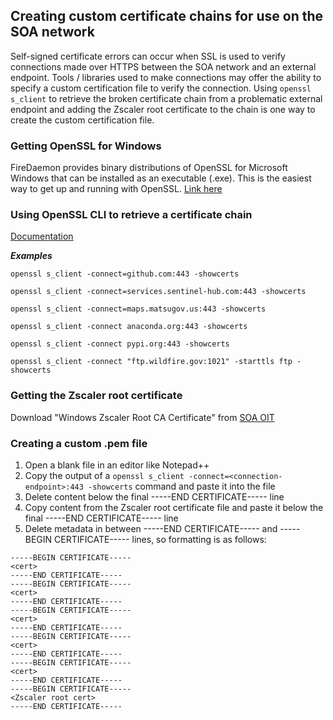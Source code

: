 ## Creating custom certificate chains for use on the SOA network
Self-signed certificate errors can occur when SSL is used to verify connections made over HTTPS between the SOA network and an external endpoint.
Tools / libraries used to make connections may offer the ability to specify a custom certification file to verify the connection.
Using `openssl s_client` to retrieve the broken certificate chain from a problematic external endpoint and adding the Zscaler root certificate to the chain is one way to create the custom certification file. 

### Getting OpenSSL for Windows
FireDaemon provides binary distributions of OpenSSL for Microsoft Windows that can be installed as an executable (.exe). This is the easiest way to get up and running with OpenSSL. [Link here](https://kb.firedaemon.com/support/solutions/articles/4000121705#Windows-Installer)

### Using OpenSSL CLI to retrieve a certificate chain
[Documentation](https://docs.openssl.org/1.0.2/man1/s_client/#description)

***Examples***

`openssl s_client -connect=github.com:443 -showcerts`

`openssl s_client -connect=services.sentinel-hub.com:443 -showcerts`

`openssl s_client -connect=maps.matsugov.us:443 -showcerts`

`openssl s_client -connect anaconda.org:443 -showcerts`

`openssl s_client -connect pypi.org:443 -showcerts`

`openssl s_client -connect "ftp.wildfire.gov:1021" -starttls ftp -showcerts`

### Getting the Zscaler root certificate
Download "Windows Zscaler Root CA Certificate" from [SOA OIT](https://oit-int.alaska.gov/security/zscaler)

### Creating a custom .pem file
1. Open a blank file in an editor like Notepad++
2. Copy the output of a `openssl s_client -connect=<connection-endpoint>:443 -showcerts` command and paste it into the file
3. Delete content below the final -----END CERTIFICATE----- line
4. Copy content from the Zscaler root certificate file and paste it below the final -----END CERTIFICATE----- line
5. Delete metadata in between -----END CERTIFICATE----- and -----BEGIN CERTIFICATE----- lines, so formatting is as follows:

```
-----BEGIN CERTIFICATE-----
<cert>
-----END CERTIFICATE-----
-----BEGIN CERTIFICATE-----
<cert>
-----END CERTIFICATE-----
-----BEGIN CERTIFICATE-----
<cert>
-----END CERTIFICATE-----
-----BEGIN CERTIFICATE-----
<cert>
-----END CERTIFICATE-----
-----BEGIN CERTIFICATE-----
<cert>
-----END CERTIFICATE-----
-----BEGIN CERTIFICATE-----
<Zscaler root cert>
-----END CERTIFICATE-----
```
